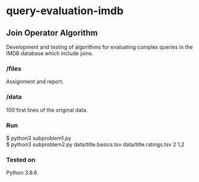 # query-evaluation-imdb

## Join Operator Algorithm
Development and testing of algorithms for evaluating complex queries in the IMDB database which include joins.

### /files
Αssignment and report.

### /data
100 first lines of the original data.

### Run
$ python3 subproblem1.py  
$ python3 subproblem2.py data/title.basics.tsv data/title.ratings.tsv 2 1,2  
  
### Tested on
Python 3.8.6 

